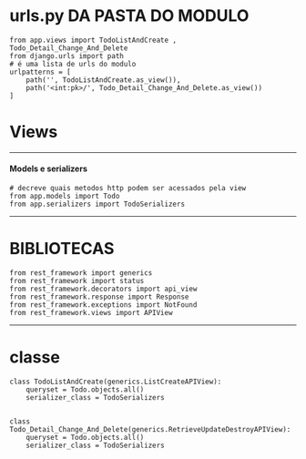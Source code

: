 # urls.py DA PASTA DO MODULO
    from app.views import TodoListAndCreate , Todo_Detail_Change_And_Delete
    from django.urls import path
    # é uma lista de urls do modulo
    urlpatterns = [
        path('', TodoListAndCreate.as_view()),
        path('<int:pk>/', Todo_Detail_Change_And_Delete.as_view())
    ]

# Views
---
#### Models e serializers

    # decreve quais metodos http podem ser acessados pela view 
    from app.models import Todo
    from app.serializers import TodoSerializers
---
# BIBLIOTECAS 
    from rest_framework import generics
    from rest_framework import status
    from rest_framework.decorators import api_view
    from rest_framework.response import Response
    from rest_framework.exceptions import NotFound
    from rest_framework.views import APIView

---
# classe 
    class TodoListAndCreate(generics.ListCreateAPIView):
        queryset = Todo.objects.all()
        serializer_class = TodoSerializers


    class Todo_Detail_Change_And_Delete(generics.RetrieveUpdateDestroyAPIView):
        queryset = Todo.objects.all()
        serializer_class = TodoSerializers